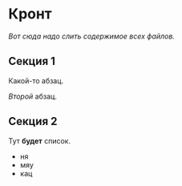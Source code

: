 # Кронт

_Вот сюда надо слить содержимое всех файлов._

## Секция 1

Какой-то абзац.

_Второй_ абзац.

## Секция 2

Тут **будет** список.

- ня
- мяу
- кац
